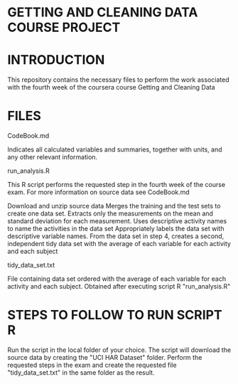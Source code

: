 # GETTING AND CLEANING DATA COURSE PROJECT

# INTRODUCTION

This repository contains the necessary files to perform the work associated with the fourth week of the coursera course Getting and Cleaning Data

# FILES 

CodeBook.md 

Indicates all calculated variables and summaries, together with units, and any other relevant information.

run_analysis.R

This R script performs the requested step in the fourth week of the course exam. For more information on source data see CodeBook.md

Download and unzip source data
Merges the training and the test sets to create one data set.
Extracts only the measurements on the mean and standard deviation for each measurement.
Uses descriptive activity names to name the activities in the data set
Appropriately labels the data set with descriptive variable names.
From the data set in step 4, creates a second, independent tidy data set with the average of each variable for each activity and each subject

tidy_data_set.txt 

File containing data set ordered with the average of each variable for each activity and each subject. Obtained after executing script R "run_analysis.R"

# STEPS TO FOLLOW TO RUN SCRIPT R

Run the script in the local folder of your choice. The script will download the source data by creating the "UCI HAR Dataset" folder. Perform the requested steps in the exam and create the requested file "tidy_data_set.txt" in the same folder as the result.
